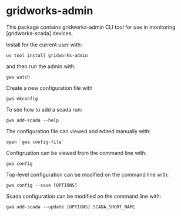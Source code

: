 # gridworks-admin

This package contains gridworks-admin CLI tool for use in monitoring 
[gridworks-scada] devices. 

Install for the current user with:

```shell
uv tool install gridworks-admin
```

and then run the admin with:

```shell
gwa watch
```

Create a new configuration file with

```shell
gwa mkconfig
```

To see how to add a scada run:

```shell
gwa add-scada --help
```

The configuration file can viewed and edited manually with:
```shell
open `gwa config-file`
```

Configruation can be viewed from the command line with: 
```shell
gwa config
```

Top-level configuration can be modified on the command line with: 
```
gwa config --save [OPTIONS]
```

Scada configuration can be modified on the command line with:
```
gwa add-scada --update [OPTIONS] SCADA_SHORT_NAME
```
